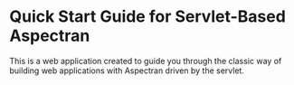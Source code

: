# Quick Start Guide for Servlet-Based Aspectran

This is a web application created to guide you through the classic way
of building web applications with Aspectran driven by the servlet.
